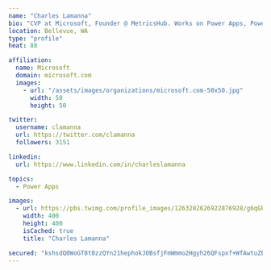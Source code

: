 ```yaml
---
name: "Charles Lamanna"
bio: "CVP at Microsoft, Founder @ MetricsHub. Works on Power Apps, Power Automate, Power Virtual Agent, Common Data Service and Dynamics 365."
location: Bellevue, WA
type: "profile"
heat: 88

affiliation:
  name: Microsoft
  domain: microsoft.com
  images:
    - url: "/assets/images/organizations/microsoft.com-50x50.jpg"
      width: 50
      height: 50

twitter:
  username: clamanna
  url: https://twitter.com/clamanna
  followers: 3151

linkedin:
  url: https://www.linkedin.com/in/charleslamanna

topics:
  - Power Apps

images:
  - url: https://pbs.twimg.com/profile_images/1263202626922876928/g6qGbHZ-_400x400.jpg
    width: 400
    height: 400
    isCached: true
    title: "Charles Lamanna"

secured: "kshsdQ0WoGT8t0zzQYn21hephokJOBsfjFmWmmo2Hgyh26QFspxf+WfAwtuZE8KyXRyinlS8cbjmkvi1EPyjCfP7Wh8jyKaIEqMZe6U/ttu3TE4n24lwJJzmxN6xHeP+MzFhYI7zHZO2DJeqi2TRjxzF6NL+ul0VXO5J4KPk0mLwEXQwSBve2YJ5XF5a6KuuK8CwtbrVHeRrLIbE9dqvlVI+DZZLqcpBTaHpD8LXo2mcp8qushFcX96qZ7js8fIDjmnQeeT+cGFAHL8FTN9H8WpOIiXkk6Q2nDTMP2o32HlspLMaC8YwxuyL6BKrca/WxaUFUZsSk4U53wvUUEk12z7RJBUBhqS7bEqUlI/+R4epuEfU+wF1Znk5RRLXrfwNrwUixBgmx4LXr74vaH75/f8Nmn3Eo0lr8xRNQFXHFpQ=;2DdJ606mdT6gmInrXeAGew=="
---
```


